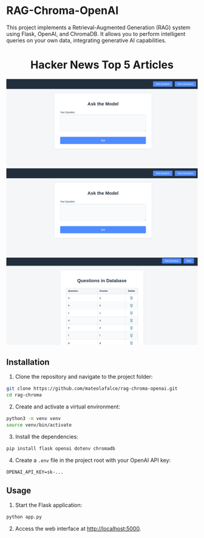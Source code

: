 # RAG-Chroma-OpenAI

This project implements a Retrieval-Augmented Generation (RAG) system using Flask, OpenAI, and ChromaDB. It allows you to perform intelligent queries on your own data, integrating generative AI capabilities.

<div align="center">

# Hacker News Top 5 Articles

<img src="static/1.png" alt="Preview" />

<img src="static/2.png" alt="Preview" />

<img src="static/3.png" alt="Preview" />

</div>

## Installation

1. Clone the repository and navigate to the project folder:

```bash
git clone https://github.com/mateolafalce/rag-chroma-openai.git
cd rag-chroma
```

2. Create and activate a virtual environment:

```bash
python3 -m venv venv
source venv/bin/activate
```

3. Install the dependencies:

```bash
pip install flask openai dotenv chromadb
```

4. Create a `.env` file in the project root with your OpenAI API key:

```env
OPENAI_API_KEY=sk-...
```

## Usage

1. Start the Flask application:

```bash
python app.py
```

2. Access the web interface at [http://localhost:5000](http://localhost:5000).

